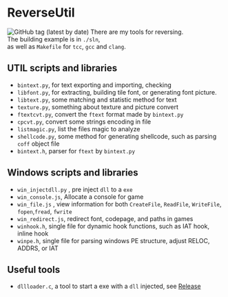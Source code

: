 # ReverseUtil  

![GitHub tag (latest by date)](https://img.shields.io/github/v/tag/yurisizuku/reverseutil?color=green&label=ReverseUtil)
There are my tools for reversing.  
The building example is in `./sln`,  
as well as `Makefile` for `tcc`, `gcc` and `clang`.  

## UTIL scripts and libraries

* `bintext.py`, for text exporting and importing, checking  
* `libfont.py`, for extracting, building tile font, or generating font picture.  
* `libtext.py`, some  matching and statistic method for text  
* `texture.py`, something about texture and picture convert  
* `ftextcvt.py`, convert the `ftext` format made by `bintext.py`  
* `cpcvt.py`, convert some strings encoding in  file  
* `listmagic.py`, list the files magic to analyze  
* `shellcode.py`, some method for generating shellcode, such as parsing `coff` object file  
* `bintext.h`, parser for `ftext` by `bintext.py`  

## Windows scripts and libraries

* `win_injectdll.py` , pre inject  `dll` to a `exe`  
* `win_console.js`,  Allocate a console for game  
* `win_file.js` , view information for both `CreateFile`, `ReadFile`, `WriteFile`, `fopen`,`fread`, `fwrite`  
* `win_redirect.js`, redirect font, codepage, and paths in games   
* `winhook.h`,  single file for dynamic hook functions, such as IAT hook, inline hook  
* `winpe.h`, single file for parsing windows PE structure, adjust RELOC, ADDRS, or IAT  

## Useful tools

* `dllloader.c`, a tool to start a exe with a `dll` injected, see [Release](https://github.com/YuriSizuku/ReverseUtil/releases)  
